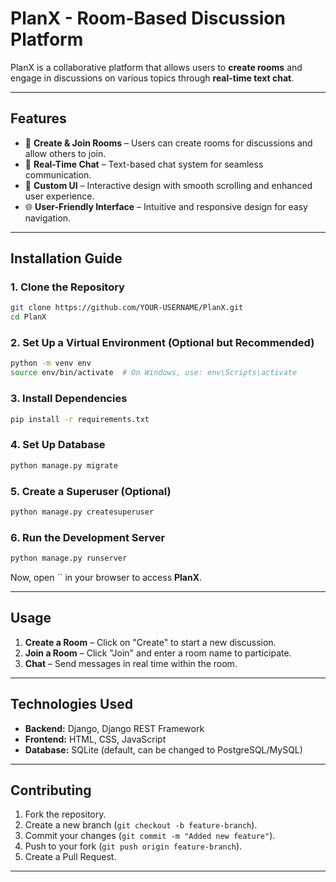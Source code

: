 # PlanX - Room-Based Discussion Platform

PlanX is a collaborative platform that allows users to **create rooms** and engage in discussions on various topics through **real-time text chat**.

---

## Features

- 🔹 **Create & Join Rooms** – Users can create rooms for discussions and allow others to join.
- 💬 **Real-Time Chat** – Text-based chat system for seamless communication.
- 🎨 **Custom UI** – Interactive design with smooth scrolling and enhanced user experience.
- 🌐 **User-Friendly Interface** – Intuitive and responsive design for easy navigation.

---

## Installation Guide

### 1. Clone the Repository

```sh
git clone https://github.com/YOUR-USERNAME/PlanX.git
cd PlanX
```

### 2. Set Up a Virtual Environment (Optional but Recommended)

```sh
python -m venv env
source env/bin/activate  # On Windows, use: env\Scripts\activate
```

### 3. Install Dependencies

```sh
pip install -r requirements.txt
```

### 4. Set Up Database

```sh
python manage.py migrate
```

### 5. Create a Superuser (Optional)

```sh
python manage.py createsuperuser
```

### 6. Run the Development Server

```sh
python manage.py runserver
```

Now, open `` in your browser to access **PlanX**.

---

## Usage

1. **Create a Room** – Click on "Create" to start a new discussion.
2. **Join a Room** – Click "Join" and enter a room name to participate.
3. **Chat** – Send messages in real time within the room.

---

## Technologies Used

- **Backend:** Django, Django REST Framework
- **Frontend:** HTML, CSS, JavaScript
- **Database:** SQLite (default, can be changed to PostgreSQL/MySQL)

---

## Contributing

1. Fork the repository.
2. Create a new branch (`git checkout -b feature-branch`).
3. Commit your changes (`git commit -m "Added new feature"`).
4. Push to your fork (`git push origin feature-branch`).
5. Create a Pull Request.

---

